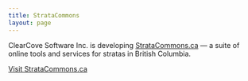 ```yaml
---
title: StrataCommons
layout: page
---
```

<p class="lead unconstrained" style="text-align: left;">
  ClearCove Software Inc. is developing <a href="https://stratacommons.ca">StrataCommons.ca</a> &mdash; a suite of online tools and services for stratas in British Columbia.
</p>

<p>
  <a href="https://stratacommons.ca">Visit StrataCommons.ca</a>
</p>
